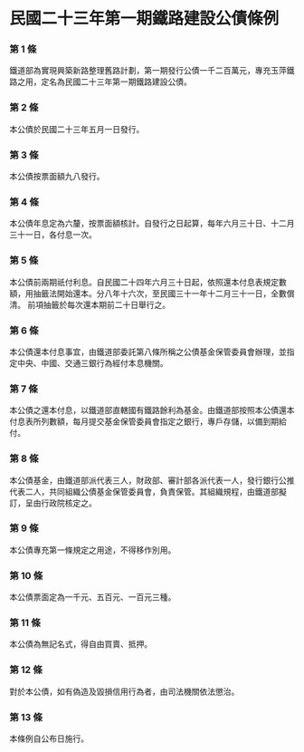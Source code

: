 # 民國二十三年第一期鐵路建設公債條例

### 第 1 條

鐵道部為實現興築新路整理舊路計劃，第一期發行公債一千二百萬元，專充玉萍鐵路之用，定名為民國二十三年第一期鐵路建設公債。

### 第 2 條

本公債於民國二十三年五月一日發行。

### 第 3 條

本公債按票面額九八發行。

### 第 4 條

本公債年息定為六釐，按票面額核計。自發行之日起算，每年六月三十日、十二月三十一日，各付息一次。

### 第 5 條

本公債前兩期祇付利息。自民國二十四年六月三十日起，依照還本付息表規定數額，用抽籤法開始還本。分八年十六次，至民國三十一年十二月三十一日，全數償清。
前項抽籤於每次還本期前二十日舉行之。

### 第 6 條

本公債還本付息事宜，由鐵道部委託第八條所稱之公債基金保管委員會辦理，並指定中央、中國、交通三銀行為經付本息機關。

### 第 7 條

本公債之還本付息，以鐵道部直轄國有鐵路餘利為基金。由鐵道部按照本公債還本付息表所列數額，每月提交基金保管委員會指定之銀行，專戶存儲，以備到期給付。

### 第 8 條

本公債基金，由鐵道部派代表三人，財政部、審計部各派代表一人，發行銀行公推代表二人，共同組織公債基金保管委員會，負責保管。其組織規程，由鐵道部擬訂，呈由行政院核定之。

### 第 9 條

本公債專充第一條規定之用途，不得移作別用。

### 第 10 條

本公債票面定為一千元、五百元、一百元三種。

### 第 11 條

本公債為無記名式，得自由買賣、抵押。

### 第 12 條

對於本公債，如有偽造及毀損信用行為者，由司法機關依法懲治。

### 第 13 條

本條例自公布日施行。

